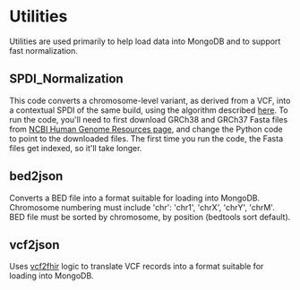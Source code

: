 # Utilities
Utilities are used primarily to help load data into MongoDB and to support fast normalization.

## SPDI_Normalization
This code converts a chromosome-level variant, as derived from a VCF, into a contextual SPDI of the same build, using the algorithm described  [here](https://vrs.ga4gh.org/en/stable/impl-guide/normalization.html). To run the code, you'll need to first download GRCh38 and GRCh37 Fasta files from  [NCBI Human Genome Resources page](https://www.ncbi.nlm.nih.gov/genome/guide/human/), and change the Python code to point to the downloaded files. The first time you run the code, the Fasta files get indexed, so it'll take longer.

## bed2json
Converts a BED file into a format suitable for loading into MongoDB. Chromosome numbering must include 'chr': 'chr1', 'chrX', 'chrY', 'chrM'. BED file must be sorted by chromosome, by position (bedtools sort default).

## vcf2json
Uses  [vcf2fhir](https://github.com/elimuinformatics/vcf2fhir)  logic to translate VCF records into a format suitable for loading into MongoDB.
